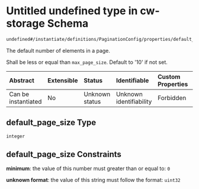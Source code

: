 # Untitled undefined type in cw-storage Schema

```txt
undefined#/instantiate/definitions/PaginationConfig/properties/default_page_size
```

The default number of elements in a page.

Shall be less or equal than `max_page_size`. Default to '10' if not set.

| Abstract            | Extensible | Status         | Identifiable            | Custom Properties | Additional Properties | Access Restrictions | Defined In                                                         |
| :------------------ | :--------- | :------------- | :---------------------- | :---------------- | :-------------------- | :------------------ | :----------------------------------------------------------------- |
| Can be instantiated | No         | Unknown status | Unknown identifiability | Forbidden         | Allowed               | none                | [cw-storage.json\*](schema/cw-storage.json "open original schema") |

## default\_page\_size Type

`integer`

## default\_page\_size Constraints

**minimum**: the value of this number must greater than or equal to: `0`

**unknown format**: the value of this string must follow the format: `uint32`

